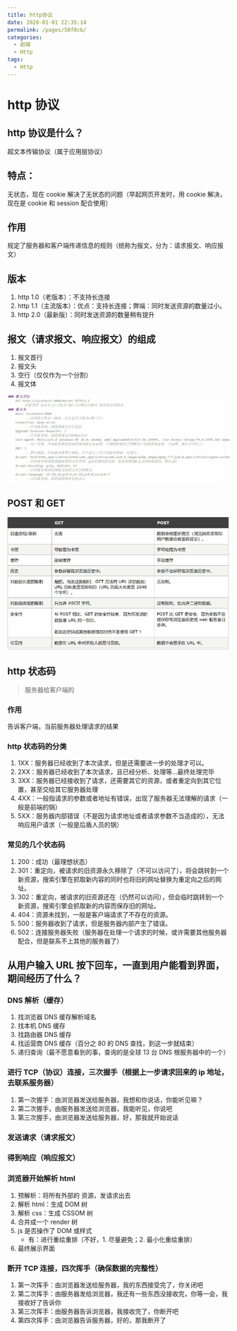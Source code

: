 ```yaml
---
title: http协议
date: 2020-01-01 22:35:14
permalink: /pages/58f0cb/
categories:
  - 前端
  - Http
tags:
  - Http
---
```


# http 协议

## http 协议是什么？

超文本传输协议（属于应用层协议）

<!-- more -->

## 特点：

无状态，现在 cookie 解决了无状态的问题（早起网页开发时，用 cookie 解决，现在是 cookie 和 session 配合使用）

## 作用

规定了服务器和客户端传递信息的规则（统称为报文，分为：请求报文、响应报文）

## 版本

1. http 1.0（老版本）：不支持长连接
2. http 1.1（主流版本）：优点：支持长连接；弊端：同时发送资源的数量过小。
3. http 2.0（最新版）：同时发送资源的数量稍有提升

## 报文（请求报文、响应报文）的组成

1. 报文首行
2. 报文头
3. 空行（仅仅作为一个分割）
4. 报文体

<img src="https://raw.githubusercontent.com/coderlyu/au-blog/master/docs/.vuepress/public/images/blogs/http-1.png" alt="图片">

## POST 和 GET

<img src="https://raw.githubusercontent.com/coderlyu/au-blog/master/docs/.vuepress/public/images/blogs/http-2.png" alt="图片">

## http 状态码

> 服务器给客户端的

### 作用

告诉客户端，当前服务器处理请求的结果

### http 状态码的分类

1. 1XX：服务器已经收到了本次请求，但是还需要进一步的处理才可以。
2. 2XX：服务器已经收到了本次请求，且已经分析、处理等...最终处理完毕
3. 3XX：服务器已经接收到了请求，还需要其它的资源，或者重定向到其它位置，甚至交给其它服务器处理
4. 4XX：一般指请求的参数或者地址有错误，出现了服务器无法理解的请求（一般是前端的锅）
5. 5XX：服务器内部错误（不是因为请求地址或者请求参数不当造成的），无法响应用户请求（一般是后盾人员的锅）

### 常见的几个状态码

1. 200：成功（最理想状态）
2. 301：重定向，被请求的旧资源永久移除了（不可以访问了），将会跳转到一个新资源，搜索引擎在抓取新内容的同时也将旧的网址替换为重定向之后的网址。
3. 302：重定向，被请求的旧资源还在（仍然可以访问），但会临时跳转到一个新资源，搜索引擎会抓取新的内容而保存旧的网址。
4. 404：资源未找到，一般是客户端请求了不存在的资源。
5. 500：服务器收到了请求，但是服务器内部产生了错误。
6. 502：连接服务器失败（服务器在处理一个请求的时候，或许需要其他服务器配合，但是联系不上其他的服务器了）

## 从用户输入 URL 按下回车，一直到用户能看到界面，期间经历了什么？

### DNS 解析（缓存）

1. 找浏览器 DNS 缓存解析域名
2. 找本机 DNS 缓存
3. 找路由器 DNS 缓存
4. 找运营商 DNS 缓存（百分之 80 的 DNS 查找，到这一步就结束）
5. 递归查询（最不愿意看到的事，查询的是全球 13 台 DNS 根服务器中的一个）

### 进行 TCP（协议）连接，三次握手（根据上一步请求回来的 ip 地址，去联系服务器）

1. 第一次握手：由浏览器发送给服务器，我想和你说话，你能听见嘛？
2. 第二次握手，由服务器发送给浏览器，我能听见，你说吧
3. 第三次握手，由浏览器发送给服务器，好，那我就开始说话

### 发送请求（请求报文）

### 得到响应（响应报文）

### 浏览器开始解析 html

1. 预解析：将所有外部的 资源，发请求出去
2. 解析 html：生成 DOM 树
3. 解析 css：生成 CSSOM 树
4. 合并成一个 render 树
5. js 是否操作了 DOM 或样式
   - 有：进行重绘重排（不好，1. 尽量避免；2. 最小化重绘重排）
6. 最终展示界面

### 断开 TCP 连接，四次挥手（确保数据的完整性）

1. 第一次挥手：由浏览器发送给服务器，我的东西接受完了，你关闭吧
2. 第二次挥手：由服务器发给浏览器，我还有一些东西没接收完，你等一会，我接收好了告诉你
3. 第三次挥手：由服务器告诉浏览器，我接收完了，你断开吧
4. 第四次挥手：由浏览器告诉服务器，好的，那我断开了
